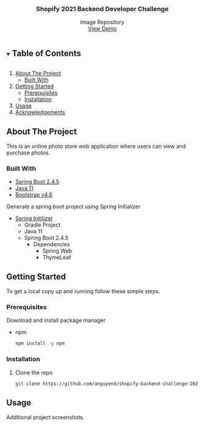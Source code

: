 <!-- PROJECT LOGO -->
<br />
<p align="center">

  <h3 align="center">Shopify 2021 Backend Developer Challenge</h3>

  <p align="center">
    Image Repository
    <br />
    <a href="https://github.com/github_username/repo_name">View Demo</a>
  </p>
</p>

<!-- TABLE OF CONTENTS -->
<details open="open">
  <summary><h2 style="display: inline-block">Table of Contents</h2></summary>
  <ol>
    <li>
      <a href="#about-the-project">About The Project</a>
      <ul>
        <li><a href="#built-with">Built With</a></li>
      </ul>
    </li>
    <li>
      <a href="#getting-started">Getting Started</a>
      <ul>
        <li><a href="#prerequisites">Prerequisites</a></li>
        <li><a href="#installation">Installation</a></li>
      </ul>
    </li>
    <li><a href="#usage">Usage</a></li>
    <li><a href="#acknowledgements">Acknowledgements</a></li>
  </ol>
</details>

<!-- ABOUT THE PROJECT -->

## About The Project

This is an online photo store web application where users can view and purchase photos.

### Built With

- [Spring Boot 2.4.5](https://spring.io/projects/spring-boot)
- [Java 11](https://www.oracle.com/java/technologies/javase-jdk11-downloads.html)
- [Bootstrap v4.6](https://getbootstrap.com/docs/4.6/getting-started/introduction/)

Generate a spring boot project using Spring Initializer

- [Spring Initilizer](https://start.spring.io/)
  - Gradle Project
  - Java 11
  - Spring Boot 2.4.5
    - Dependencies
      - Spring Web
      - ThymeLeaf

<!-- GETTING STARTED -->

## Getting Started

To get a local copy up and running follow these simple steps.

### Prerequisites

Download and install package manager

- npm
  ```sh
  npm install -g npm
  ```

### Installation

1. Clone the repo
   ```sh
   git clone https://github.com/anguyend/shopify-backend-challenge-2021.git
   ```

<!-- USAGE EXAMPLES -->

## Usage

Additional project screenshots.


<!-- MARKDOWN LINKS & IMAGES -->
<!-- https://www.markdownguide.org/basic-syntax/#reference-style-links -->

[forks-shield]: https://img.shields.io/github/forks/github_username/repo.svg?style=for-the-badge
[forks-url]: https://github.com/anguyend/shopify-backend-challenge-2021/network/members
[stars-shield]: https://img.shields.io/github/stars/github_username/repo.svg?style=for-the-badge
[stars-url]: https://github.com/anguyend/shopify-backend-challenge-2021/stargazers
[issues-shield]: https://img.shields.io/github/issues/github_username/repo.svg?style=for-the-badge
[issues-url]: https://github.com/anguyend/shopify-backend-challenge-2021/issues
[license-shield]: https://img.shields.io/github/license/github_username/repo.svg?style=for-the-badge
[license-url]: https://github.com/github_username/repo/blob/master/LICENSE.txt
[linkedin-shield]: https://img.shields.io/badge/-LinkedIn-black.svg?style=for-the-badge&logo=linkedin&colorB=555
[linkedin-url]: https://www.linkedin.com/in/anguyend/
